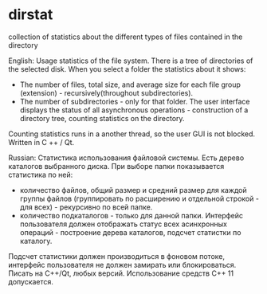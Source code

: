 # dirstat
 collection of statistics about the different types of files contained in the directory
 
 English:
Usage statistics of the file system.
There is a tree of directories  of the selected disk. When you select a folder the statistics about it shows:
  - The number of files, total size, and average size for each file group (extension) - recursively(throughout subdirectories).
  - The number of subdirectories - only for that folder.
The user interface displays the status of all asynchronous operations - construction of a directory tree, counting statistics on the directory.

Counting statistics runs in a another thread, so the user GUI is not blocked.
Written in C ++ / Qt.
 
 Russian:
 Статистика использования файловой системы. 
Есть дерево каталогов выбранного диска. При выборе папки показывается статистика по ней:
 - количество файлов, общий размер и средний размер для каждой группы файлов (группировать по расширению и отдельной строкой - для всех) - рекурсивно по всей папке.
 - количество подкаталогов - только для данной папки. 
Интерфейс пользователя должен отображать статус всех асинхронных операций - построение дерева каталогов, подсчет статистки по каталогу. 

Подсчет статистики должен производиться в фоновом потоке, интерфейс пользователя не должен замирать или блокироваться.
Писать на С++/Qt, любых версий. Использование средств C++ 11 допускается.


